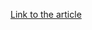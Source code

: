 [Link to the article](https://www.akamai.com/blog/security/infection-monkey-new-log4shell-simulation)
